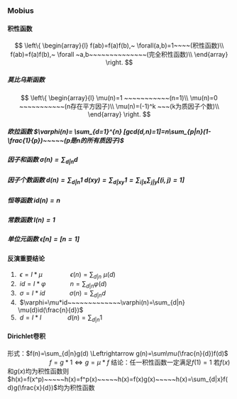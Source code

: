 ### Mobius

#### 积性函数

$$
\left\{
\begin{array}{l}
f(ab)=f(a)f(b),~ \forall(a,b)=1~~~~(积性函数)\\
f(ab)=f(a)f(b),~ \forall ~a,b~~~~~~~~~~~~~~(完全积性函数)\\
\end{array}
\right.
$$

##### 莫比乌斯函数

$$
\left\{
\begin{array}{l}
\mu(n)=1 ~~~~~~~~~~~(n=1)\\
\mu(n)=0 ~~~~~~~~~~~(n存在平方因子)\\
\mu(n)=(-1)^k ~~~(k为质因子个数)\\
\end{array}
\right.
$$

##### 欧拉函数                       $\varphi(n)= \sum_{d=1}^{n} [gcd(d,n)=1]=n\sum_{p|n}(1-\frac{1}{p})~~~~~(p是n的所有质因子)$ 

##### 因子和函数                   $\sigma(n)=\sum_{d|n} d$ 

##### 因子个数函数               $d(n)=\sum_{d|n} 1$            $d(xy)=\sum_{d|xy}1=\sum_{i|x}\sum_{j|y}[(i,j)=1]$ 

##### 恒等函数                       $id(n)=n$ 

##### 常数函数                       $I(n)=1$ 

##### 单位元函数                   $\epsilon[n]=[n=1]$ 

#### 反演重要结论

1. ​    $\epsilon=I*\mu~~~~~~~~~~~~~~~~\epsilon(n)=\sum_{d|n} \,\,\mu(d)$  
2. ​    $id=I*\varphi~~~~~~~~~~~~~~n=\sum_{d|n} \varphi(d)$ 
3. ​    $\sigma=I*id~~~~~~~~~~~~~~\sigma(n)=\sum_{d|n} d$ 
4. ​    $\varphi=\mu*id~~~~~~~~~~~~~\varphi(n)=\sum_{d|n} \mu(d)id(\frac{n}{d})$  
5. ​    $d=I*I~~~~~~~~~~~~~~~d(n)=\sum_{d|n} 1$ 

#### Dirichlet卷积

形式：$f(n)=\sum_{d|n}g(d) \Leftrightarrow g(n)=\sum\mu(\frac{n}{d})f(d)$ 
$~~~~~~~~~~~~~~~~~~~~~~~~f=g * 1 \Leftrightarrow g=\mu * f$ 
结论：任一积性函数一定满足$f(1)=1$ 
若$f(x)$和$g(x)$均为积性函数则$h(x)=f(x^p)~~~~~h(x)=f^p(x)~~~~~h(x)=f(x)g(x)~~~~~h(x)=\sum_{d|x}f(d)g(\frac{x}{d})$均为积性函数
